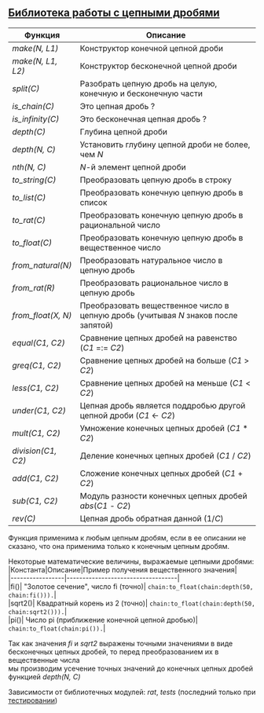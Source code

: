 ## [Библиотека работы с цепными дробями](../libs/chain.erl)
|Функция|Описание|  
|-----------------|-----------------------------------------------------------|  
|*make(N, L1)*| Конструктор конечной цепной дроби|  
|*make(N, L1, L2)*| Конструктор бесконечной цепной дроби|  
|*split(C)*| Разобрать цепную дробь на целую, конечную и бесконечную части|  
|*is_chain(C)*| Это цепная дробь ?|  
|*is_infinity(C)*| Это бесконечная цепная дробь ?|  
|*depth(C)*| Глубина цепной дроби|  
|*depth(N, C)*| Установить глубину цепной дроби не более, чем *N*|  
|*nth(N, C)*| *N*-й элемент цепной дроби|  
|*to_string(C)*| Преобразовать цепную дробь в строку|  
|*to_list(C)*| Преобразовать конечную цепную дробь в список|  
|*to_rat(C)*| Преобразовать конечную цепную дробь в рациональной число|  
|*to_float(C)*| Преобразовать конечную цепную дробь в вещественное число|  
|*from_natural(N)*| Преобразовать натуральное число в цепную дробь|  
|*from_rat(R)*| Преобразовать рациональное число в цепную дробь|  
|*from_float(X, N)*| Преобразовать вещественное число в цепную дробь (учитывая *N* знаков после запятой)|  
|*equal(C1, C2)*| Сравнение цепных дробей на равенство (*C1* =:= *C2*)|  
|*greq(C1, C2)*| Сравнение цепных дробей на больше (*C1* > *C2*)|  
|*less(C1, C2)*| Сравнение цепных дробей на меньше (*C1* < *C2*)|  
|*under(C1, C2)*| Цепная дробь является поддробью другой цепной дроби (*C1* <- *C2*)|  
|*mult(C1, C2)*| Умножение конечных цепных дробей (*C1* * *C2*)|  
|*division(C1, C2)*| Деление конечных цепных дробей (*C1* / *C2*)|  
|*add(C1, C2)*| Сложение конечных цепных дробей (*C1* + *C2*)|  
|*sub(C1, C2)*| Модуль разности конечных цепных дробей *abs*(*C1* - *C2*)|  
|*rev(C)*| Цепная дробь обратная данной (1/*C*)|  

Функция применима к любым цепным дробям, если в ее описании не сказано, что она применима только к конечным цепным дробям.  

Некоторые математические величины, выражаемые цепными дробями:  
|Константа|Описание|Пример получения вещественного значения|  
|-----------------|-----------------------------------|  
|fi()| "Золотое сечение", число fi (точно)| ```chain:to_float(chain:depth(50, chain:fi())).```|  
|sqrt2()| Квадратный корень из 2 (точно)| ```chain:to_float(chain:depth(50, chain:sqrt2())).```|  
|pi()| Число pi (приближение конечной цепной дробью)| ```chain:to_float(chain:pi()).```|  

Так как значения *fi* и *sqrt2* выражены точными значениями в виде бесконечных цепных дробей, то перед преобразованием их в вещественные числа  
мы производим усечение точных значений до конечных цепных дробей функцией *depth(N, C)*  
 
Зависимости от библиотечных модулей: *rat*, *tests* (последний только при [тестировании](../libs/tests/chain_tests.erl))
